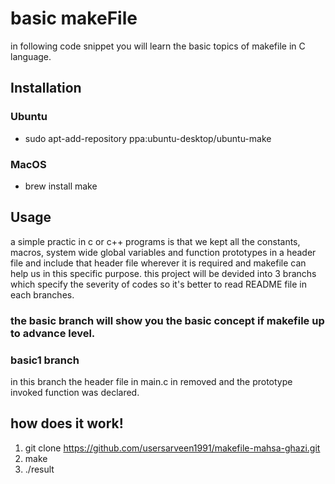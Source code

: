 # basic makeFile

in following code snippet you will learn the basic topics of makefile in C language.    
## Installation
### Ubuntu
-  sudo apt-add-repository ppa:ubuntu-desktop/ubuntu-make
### MacOS
- brew install make 

## Usage

a simple practic in c or c++ programs is that we kept all the constants, macros, system wide global variables and function prototypes in a header file and include that header file wherever it is required and makefile can help us in this specific purpose.
this project will be devided into 3 branchs which specify the severity of codes so it's better to read README file in each branches.

### the basic branch will show you the basic concept if makefile up to advance level.
### basic1 branch
in this branch the header file in main.c in removed and the prototype invoked function was declared.

## how does it work!
1. git clone https://github.com/usersarveen1991/makefile-mahsa-ghazi.git
2. make 
3. ./result
